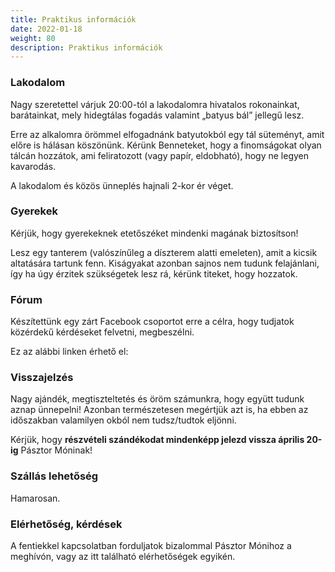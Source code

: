 ```yaml
---
title: Praktikus információk
date: 2022-01-18
weight: 80
description: Praktikus információk
---
```


### Lakodalom

Nagy szeretettel várjuk 20:00-tól a lakodalomra hivatalos rokonainkat, barátainkat, mely
hidegtálas fogadás valamint „batyus bál” jellegű lesz.

Erre az alkalomra örömmel elfogadnánk batyutokból egy tál süteményt, amit előre is hálásan
köszönünk. Kérünk Benneteket, hogy a finomságokat olyan tálcán hozzátok, ami feliratozott
(vagy papír, eldobható), hogy ne legyen kavarodás.

A lakodalom és közös ünneplés hajnali 2-kor ér véget.

### Gyerekek

Kérjük, hogy gyerekeknek etetőszéket mindenki magának biztosítson!

Lesz egy tanterem (valószínűleg a díszterem alatti emeleten), amit a kicsik altatására tartunk
fenn. Kiságyakat azonban sajnos nem tudunk felajánlani, így ha úgy érzitek szükségetek
lesz rá, kérünk titeket, hogy hozzatok.

###  Fórum

Készítettünk egy zárt Facebook csoportot erre a célra, hogy tudjatok közérdekű kérdéseket
felvetni, megbeszélni.

Ez az alábbi linken érhető el:



### Visszajelzés

Nagy ajándék, megtiszteltetés és öröm számunkra, hogy együtt tudunk aznap ünnepelni!
Azonban természetesen megértjük azt is, ha ebben az időszakban valamilyen okból nem
tudsz/tudtok eljönni.

Kérjük, hogy **részvételi szándékodat mindenképp jelezd vissza április 20-ig**  Pásztor
Móninak!

### Szállás lehetőség

Hamarosan.

### Elérhetőség, kérdések

A fentiekkel kapcsolatban forduljatok bizalommal Pásztor Mónihoz a meghívón, vagy az itt
található elérhetőségek egyikén.
